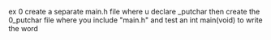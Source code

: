 ex 0
create a separate main.h file where u declare _putchar
then create the 0_putchar file where you include "main.h" 
and test an int main(void) to write the word
